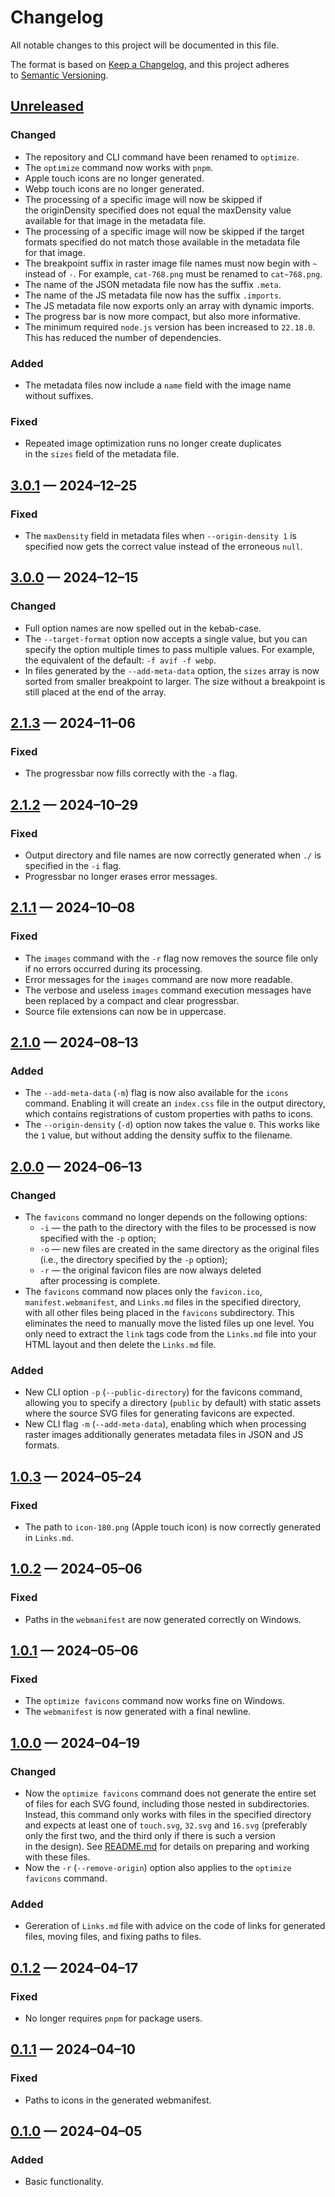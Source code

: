 <!-- markdownlint-disable MD007 MD024 -->
# Changelog

All notable changes to this project will be documented in this file.

The format is based on [Keep a Changelog](https://keepachangelog.com), and this project adheres to [Semantic Versioning](https://semver.org).

## [Unreleased]

### Changed

- The repository and CLI command have been renamed to `optimize`.
- The `optimize` command now works with `pnpm`.
- Apple touch icons are no longer generated.
- Webp touch icons are no longer generated.
- The processing of a specific image will now be skipped if the originDensity specified does not equal the maxDensity value available for that image in the metadata file.
- The processing of a specific image will now be skipped if the target formats specified do not match those available in the metadata file for that image.
- The breakpoint suffix in raster image file names must now begin with `~` instead of `-`. For example, `cat-768.png` must be renamed to `cat~768.png`.
- The name of the JSON metadata file now has the suffix `.meta`.
- The name of the JS metadata file now has the suffix `.imports`.
- The JS metadata file now exports only an array with dynamic imports.
- The progress bar is now more compact, but also more informative.
- The minimum required `node.js` version has been increased to `22.18.0`. This has reduced the number of dependencies.

### Added

- The metadata files now include a `name` field with the image name without suffixes.

### Fixed

- Repeated image optimization runs no longer create duplicates in the `sizes` field of the metadata file.

## [3.0.1] — 2024–12–25

### Fixed

- The `maxDensity` field in metadata files when `--origin-density 1` is specified now gets the correct value instead of the erroneous `null`.

## [3.0.0] — 2024–12–15

### Changed

- Full option names are now spelled out in the kebab-case.
- The `--target-format` option now accepts a single value, but you can specify the option multiple times to pass multiple values. For example, the equivalent of the default: `-f avif -f webp`.
- In files generated by the `--add-meta-data` option, the `sizes` array is now sorted from smaller breakpoint to larger. The size without a breakpoint is still placed at the end of the array.

## [2.1.3] — 2024–11–06

### Fixed

- The progressbar now fills correctly with the `-a` flag.

## [2.1.2] — 2024–10–29

### Fixed

- Output directory and file names are now correctly generated when `./` is specified in the `-i` flag.
- Progressbar no longer erases error messages.

## [2.1.1] — 2024–10–08

### Fixed

- The `images` command with the `-r` flag now removes the source file only if no errors occurred during its processing.
- Error messages for the `images` command are now more readable.
- The verbose and useless `images` command execution messages have been replaced by a compact and clear progressbar.
- Source file extensions can now be in uppercase.

## [2.1.0] — 2024–08–13

### Added

- The `--add-meta-data` (`-m`) flag is now also available for the `icons` command. Enabling it will create an `index.css` file in the output directory, which contains registrations of custom properties with paths to icons.
- The `--origin-density` (`-d`) option now takes the value `0`. This works like the `1` value, but without adding the density suffix to the filename.

## [2.0.0] — 2024–06–13

### Changed

- The `favicons` command no longer depends on the following options:
	- `-i` — the path to the directory with the files to be processed is now specified with the `-p` option;
	- `-o` — new files are created in the same directory as the original files (i.e., the directory specified by the `-p` option);
	- `-r` — the original favicon files are now always deleted after processing is complete.
- The `favicons` command now places only the `favicon.ico`, `manifest.webmanifest`, and `Links.md` files in the specified directory, with all other files being placed in the `favicons` subdirectory. This eliminates the need to manually move the listed files up one level. You only need to extract the `link` tags code from the `Links.md` file into your HTML layout and then delete the `Links.md` file.

### Added

- New CLI option `-p` (`--public-directory`) for the favicons command, allowing you to specify a directory (`public` by default) with static assets where the source SVG files for generating favicons are expected.
- New CLI flag `-m` (`--add-meta-data`), enabling which when processing raster images additionally generates metadata files in JSON and JS formats.

## [1.0.3] — 2024–05–24

### Fixed

- The path to `icon-180.png` (Apple touch icon) is now correctly generated in `Links.md`.

## [1.0.2] — 2024–05–06

### Fixed

- Paths in the `webmanifest` are now generated correctly on Windows.

## [1.0.1] — 2024–05–06

### Fixed

- The `optimize favicons` command now works fine on Windows.
- The `webmanifest` is now generated with a final newline.

## [1.0.0] — 2024–04–19

### Changed

- Now the `optimize favicons` command does not generate the entire set of files for each SVG found, including those nested in subdirectories. Instead, this command only works with files in the specified directory and expects at least one of `touch.svg`, `32.svg` and `16.svg` (preferably only the first two, and the third only if there is such a version in the design). See [README.md](./README.md) for details on preparing and working with these files.
- Now the `-r` (`--remove-origin`) option also applies to the `optimize favicons` command.

### Added

- Gereration of `Links.md` file with advice on the code of links for generated files, moving files, and fixing paths to files.

## [0.1.2] — 2024–04–17

### Fixed

- No longer requires `pnpm` for package users.

## [0.1.1] — 2024–04–10

### Fixed

- Paths to icons in the generated webmanifest.

## [0.1.0] — 2024–04–05

### Added

- Basic functionality.

[Unreleased]: https://github.com/firefoxic/optimize/compare/v3.0.1...HEAD
[3.0.1]: https://github.com/firefoxic/optimize/compare/v3.0.0...v3.0.1
[3.0.0]: https://github.com/firefoxic/optimize/compare/v2.1.3...v3.0.0
[2.1.3]: https://github.com/firefoxic/optimize/compare/v2.1.2...v2.1.3
[2.1.2]: https://github.com/firefoxic/optimize/compare/v2.1.1...v2.1.2
[2.1.1]: https://github.com/firefoxic/optimize/compare/v2.1.0...v2.1.1
[2.1.0]: https://github.com/firefoxic/optimize/compare/v2.0.0...v2.1.0
[2.0.0]: https://github.com/firefoxic/optimize/compare/v1.0.3...v2.0.0
[1.0.3]: https://github.com/firefoxic/optimize/compare/v1.0.2...v1.0.3
[1.0.2]: https://github.com/firefoxic/optimize/compare/v1.0.1...v1.0.2
[1.0.1]: https://github.com/firefoxic/optimize/compare/v1.0.0...v1.0.1
[1.0.0]: https://github.com/firefoxic/optimize/compare/v0.1.2...v1.0.0
[0.1.2]: https://github.com/firefoxic/optimize/compare/v0.1.1...v0.1.2
[0.1.1]: https://github.com/firefoxic/optimize/compare/v0.1.0...v0.1.1
[0.1.0]: https://github.com/firefoxic/optimize/releases/tag/v0.1.0
